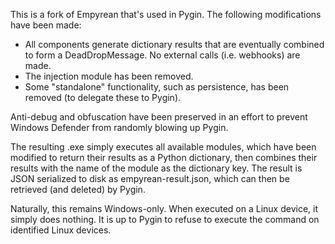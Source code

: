 This is a fork of Empyrean that's used in Pygin. The following modifications have been made:
- All components generate dictionary results that are eventually combined to form a DeadDropMessage. No external calls (i.e. webhooks) are made.
- The injection module has been removed.
- Some "standalone" functionality, such as persistence, has been removed (to delegate these to Pygin).

Anti-debug and obfuscation have been preserved in an effort to prevent Windows Defender from randomly blowing up Pygin.

The resulting .exe simply executes all available modules, which have been modified to return their results as a Python dictionary, then combines their results with the name of the module as the dictionary key. The result is JSON serialized to disk as empyrean-result.json, which can then be retrieved (and deleted) by Pygin.

Naturally, this remains Windows-only. When executed on a Linux device, it simply does nothing. It is up to Pygin to refuse to execute the command on identified Linux devices.
